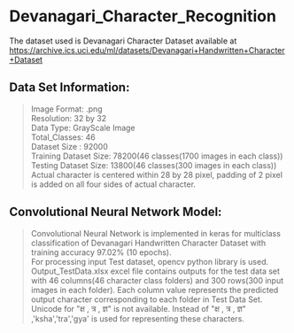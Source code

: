 # Devanagari_Character_Recognition
The dataset used is Devanagari Character Dataset available at https://archive.ics.uci.edu/ml/datasets/Devanagari+Handwritten+Character+Dataset

## Data Set Information:
> Image Format: .png\
> Resolution: 32 by 32 \
> Data Type: GrayScale Image\
> Total_Classes: 46\
> Dataset Size : 92000\
> Training Dataset Size: 78200(46 classes(1700 images in each class))\
> Testing Dataset Size: 13800(46 classes(300 images in each class))\
> Actual character is centered within 28 by 28 pixel, padding of 2 pixel is added on all four sides of actual character.

## Convolutional Neural Network Model:

>Convolutional Neural Network is implemented in keras for multiclass classification of Devanagari Handwritten Character Dataset with training accuracy 97.02% (10 epochs).\
>For processing input Test dataset, opencv python library is used.\
>Output_TestData.xlsx excel file contains outputs for the test data set with 46 columns(46 character class folders) and 300 rows(300 input images in each folder). Each column value represents the predicted output character corresponding to each folder in Test Data Set.\
>Unicode for "क्ष , त्र , ज्ञ" is not available. Instead of "क्ष , त्र , ज्ञ" ,'ksha','tra','gya' is used for representing these characters.



